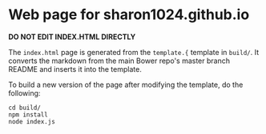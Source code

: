 # Web page for sharon1024.github.io

**DO NOT EDIT INDEX.HTML DIRECTLY**

The `index.html` page is generated from the `template.{` template in `build/`.
It converts the markdown from the main Bower repo's master branch README and
inserts it into the template.

To build a new version of the page after modifying the template, do the following:

```
cd build/
npm install
node index.js
```

